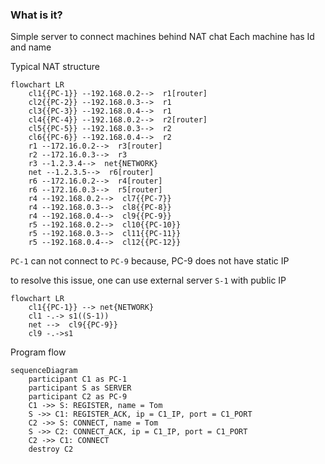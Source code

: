 ### What is it?

Simple server to connect machines behind NAT
chat
Each machine has Id and name

Typical NAT structure
```mermaid
flowchart LR
    cl1{{PC-1}} --192.168.0.2-->  r1[router]
    cl2{{PC-2}} --192.168.0.3-->  r1
    cl3{{PC-3}} --192.168.0.4-->  r1
    cl4{{PC-4}} --192.168.0.2-->  r2[router]
    cl5{{PC-5}} --192.168.0.3-->  r2
    cl6{{PC-6}} --192.168.0.4-->  r2
    r1 --172.16.0.2-->  r3[router]
    r2 --172.16.0.3-->  r3
    r3 --1.2.3.4-->  net{NETWORK}
    net --1.2.3.5-->  r6[router]
    r6 --172.16.0.2-->  r4[router]
    r6 --172.16.0.3-->  r5[router]
    r4 --192.168.0.2-->  cl7{{PC-7}}
    r4 --192.168.0.3-->  cl8{{PC-8}}
    r4 --192.168.0.4-->  cl9{{PC-9}}
    r5 --192.168.0.2-->  cl10{{PC-10}}
    r5 --192.168.0.3-->  cl11{{PC-11}}
    r5 --192.168.0.4-->  cl12{{PC-12}}
```
`PC-1` can not connect to `PC-9` because, PC-9 does not have static IP

to resolve this issue, one can use external server `S-1` with public IP

```mermaid
flowchart LR
    cl1{{PC-1}} --> net{NETWORK} 
    cl1 -.-> s1((S-1))
    net -->  cl9{{PC-9}} 
    cl9 -.->s1
```

Program flow

```mermaid
sequenceDiagram
    participant C1 as PC-1
    participant S as SERVER
    participant C2 as PC-9
    C1 ->> S: REGISTER, name = Tom
    S ->> C1: REGISTER_ACK, ip = C1_IP, port = C1_PORT
    C2 ->> S: CONNECT, name = Tom
    S ->> C2: CONNECT_ACK, ip = C1_IP, port = C1_PORT
    C2 ->> C1: CONNECT
    destroy C2
```